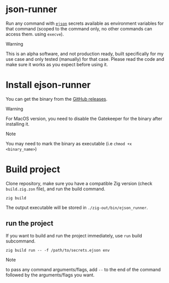 # json-runner

Run any command with [`ejson`](https://github.com/Shopify/ejson) secrets
available as environment variables for that command (scoped to the command
only, no other commands can access them. using `execve`).

> [!WARNING]
> This is an alpha software, and not production ready, built specifically for
> my use case and only tested (manually) for that case. Please read the code
> and make sure it works as you expect before using it.

# Install ejson-runner

You can get the binary from the [GitHub releases](/releases).

> [!WARNING]
> For MacOS version, you need to disable the Gatekeeper for the binary after
> installing it.

> [!NOTE]
> You may need to mark the binary as executable (i.e `chmod +x <binary_name>`)

# Build project

Clone repository, make sure you have a compatible Zig version (check
`build.zig.zon` file), and run the build command.

```shell
zig build
```

The output executable will be stored in `./zig-out/bin/ejson_runner`.


## run the project
If you want to build and run the project immediately, use `run` build subcommand.

```shell
zig build run -- -f /path/to/secrets.ejson env
```

> [!NOTE]
> to pass any command arguments/flags, add `--` to the end of the command
> followed by the arguments/flags you want.
